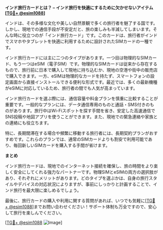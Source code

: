 **インド旅行カードとは？ – インド旅行を快適にするために欠かせないアイテム[[TG💪+ @esim1088](https://t.me/s/esim1088)]**

インドは、その多様な文化や美しい自然景観で多くの旅行者を魅了する国です。しかし、現地での通信手段が不安定だと、旅の楽しみも半減してしまいます。そんな時に役立つのが「インド旅行カード」です。このカードは、旅行者がインドでスマホやタブレットを快適に利用するために設計されたSIMカードの一種です。

インド旅行カードには主に二つのタイプがあります。一つ目は物理的なSIMカード、もう一つはeSIM（電子SIM）です。物理的なSIMカードは従来から存在するもので、旅行前に日本で購入して現地に持ち込むか、現地の空港や街中の販売店で購入できます。一方、eSIMは物理的なカードを持たず、スマートフォンの設定画面から直接インストールできる便利な形式です。最近では、多くの最新機種がeSIMに対応しているため、旅行者の間でも人気が高まっています。

インド旅行カードを選ぶ際には、通信容量や料金プランを慎重に比較することが重要です。一般的なプランには、データ通信専用のものと通話・SMS付きのものがあります。旅行中はWi-Fiスポットを探す手間を省き、安定した高速通信でSNS投稿や地図アプリを使うことができます。また、現地での緊急連絡や家族との連絡にも役立ちます。

特に、長期間滞在する場合や頻繁に移動する旅行者には、長期契約プランがおすすめです。これらのプランでは、通常のSIMカードよりも割安で利用可能であり、毎回新しいSIMカードを購入する手間が省けます。

**まとめ**

インド旅行カードは、現地でのインターネット接続を確保し、旅の時間をより楽しく安全にしてくれる強力なパートナーです。物理SIMとeSIMの両方の選択肢があり、それぞれにメリットがあります。どのタイプを選ぶかは、自身の旅行スタイルやデバイスの対応状況によりますが、事前にしっかりと計画することで、インド旅行を最大限に楽しめるでしょう。

最後に、旅行カードの購入や利用に関する質問があれば、いつでも気軽に[[TG💪+ @esim1088](https://t.me/s/esim1088)]までお問い合わせください！サポート体制も万全ですので、安心して旅行を楽しんでください。

[[TG💪+ @esim1088](https://t.me/s/esim1088) ![Image](https://i.postimg.cc/Y0z9fWf4/image.png)]